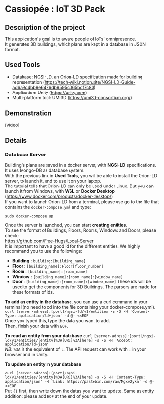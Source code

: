 # Cassiopée : IoT 3D Pack

## Description of the project

This application's goal is to aware people of IoTs' omnipresence.  
It generates 3D buildings, which plans are kept in a database in JSON format.

## Used Tools

* Database: NGSI-LD, an Orion-LD specification made for building representation (https://tech-wiki.notion.site/NGSI-LD-Guide-ad6a9c4bb9e6426db9595c065bcf7c83)
* Application: Unity (https://unity.com)
* Multi-platform tool: UMI3D (https://umi3d-consortium.org/)

## Demonstration 

[video]

## Details

### Database Server

Building's plans are saved in a docker server, with **NGSI-LD** specifications. It uses Mongo-DB as database system.  
With the previous link in **Used Tools**, you will be able to install the Orion-LD server, to launch it, and to use it on your laptop.  
The tutorial tells that Orion-LD can only be used under Linux. But you can launch it from Windows, with **WSL** or **Docker Desktop** (https://www.docker.com/products/docker-desktop/)  
If you want to launch Orion-LD from a terminal, please use go to the file that contains the ```docker-compose.yml``` and type: 

```sudo docker-compose up```
  
Once the server is launched, you can start **creating entities**.  
To see the format of Buildings, Floors, Rooms, Windows and Doors, please check:  
https://github.com/Free-Hugs/Local-Server  
It is important to have a good id for the different entities. We highly recommand you to use the followings:  
* **Building** : ```building:[building_name]```
* **Floor** : ```[building_name]:Floor[floor_number]```
* **Room** : ```[building_name]:[room_name]```
* **Window** : ```[building_name]:[room_name]:[window_name]```
* **Door** : ```[building_name]:[room_name]:[window_name]```
These ids will be used to get the components for 3D Buildings. The parsers are made for these formats of ids.

**To add an entity in the database**, you can use a curl command in your terminal (no need to cd into the file containing your docker-compose.yml).  
```curl [server-adress]:[port]/ngsi-ld/v1/entities -s -S -H 'Content-Type: application/ld+json' -d @- <<EOF```  
Once you typed this, type the data you want to add.  
Then, finish your data with ```EOF```.

**To read an entity from your database**
```curl [server-adress]:[port]/ngsi-ld/v1/entities/[entity]%3A[URI]%3A[here] -s -S -H 'Accept: application/ld+json'```  
*NB*: ```%3A``` is the equivalent of ```:```. The API request can work with ```:``` in your browser and in Unity.

**To update an entity in your database**

```curl [server-adress]:[port]/ngsi-ld/v1/entities/[entity]%3A[URI]%3A[here] -s -S -H 'Content-Type: application/json' -H 'Link: https://pastebin.com/raw/Mgxv2ykn' -d @- <<EOF```  
Put ```{}``` first, then write down the datas you want to update. 
Same as entity addition: please add ```EOF``` at the end of your update.
